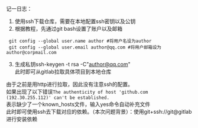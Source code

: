 记一日志：
1. 使用ssh下载仓库，需要在本地配置ssh密钥以及公钥  
2. 根据教程，先通过git bash设置了账户以及邮箱  
```
 git config --global user.name author #将用户名设为author
 git config --global user.email author@qq.com #将用户邮箱设为author@corpmail.com
```
3. 生成私钥ssh-keygen -t rsa -C"author@qq.com"   
此时即可从gitlab拉取具体项目到本地仓库  

由于之前是用http进行拉取，因此没有注意ssh的配置。  
如果出现了以下错误`The authenticity of host 'github.com (192.30.255.112)' can't be established.`  
表示缺少了一个known_hosts文件，输入yes命令自动补充文件  
此时即可使用ssh去下载对应的依赖。（本次问题背景）：使用git+ssh://git@gitlab进行安装依赖

